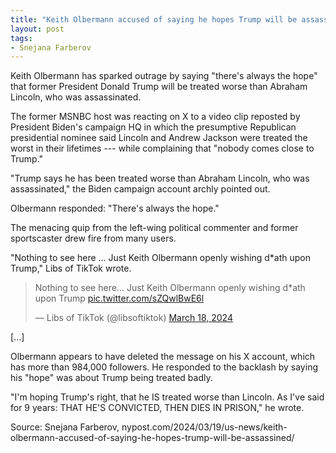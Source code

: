 ```yaml
---
title: "Keith Olbermann accused of saying he hopes Trump will be assassinated"
layout: post
tags:
- Snejana Farberov
---
```


Keith Olbermann has sparked outrage by saying "there's always the hope" that former President Donald Trump will be treated worse than Abraham Lincoln, who was assassinated.

The former MSNBC host was reacting on X to a video clip reposted by President Biden's campaign HQ in which the presumptive Republican presidential nominee said Lincoln and Andrew Jackson were treated the worst in their lifetimes --- while complaining that "nobody comes close to Trump."

"Trump says he has been treated worse than Abraham Lincoln, who was assassinated," the Biden campaign account archly pointed out.

Olbermann responded: "There's always the hope."

The menacing quip from the left-wing political commenter and former sportscaster drew fire from many users.

"Nothing to see here ... Just Keith Olbermann openly wishing d*ath upon Trump," Libs of TikTok wrote.

<blockquote class="twitter-tweet"><p lang="en" dir="ltr">Nothing to see here... Just Keith Olbermann openly wishing d*ath upon Trump <a href="https://t.co/sZQwlBwE6l">pic.twitter.com/sZQwlBwE6l</a></p>&mdash; Libs of TikTok (@libsoftiktok) <a href="https://twitter.com/libsoftiktok/status/1769812679860879513?ref_src=twsrc%5Etfw">March 18, 2024</a></blockquote> <script async src="https://platform.twitter.com/widgets.js" charset="utf-8"></script>

[...]

Olbermann appears to have deleted the message on his X account, which has more than 984,000 followers. He responded to the backlash by saying his "hope" was about Trump being treated badly.

"I'm hoping Trump's right, that he IS treated worse than Lincoln. As I've said for 9 years: THAT HE'S CONVICTED, THEN DIES IN PRISON," he wrote.

Source: Snejana Farberov, nypost.com/2024/03/19/us-news/keith-olbermann-accused-of-saying-he-hopes-trump-will-be-assassined/
